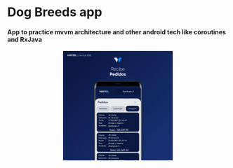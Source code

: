 # Dog Breeds app

#### App to practice mvvm architecture and other android tech like coroutines and RxJava

<p align="center">
  <img src="https://github.com/jsebastiane/waybil_seller/blob/master/WaybilAdScreenshot/screenshot_seller_orders.png" width="250" title="hover text">
</p>

